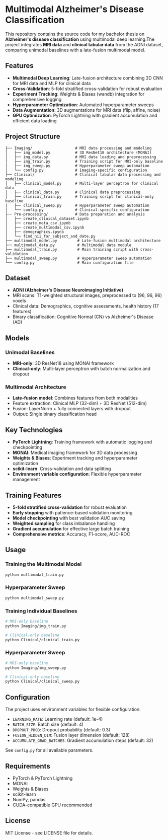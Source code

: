 # Multimodal Alzheimer's Disease Classification

This repository contains the source code for my bachelor thesis on **Alzheimer's disease classification** using multimodal deep learning.The project integrates **MRI data** and **clinical tabular data** from the ADNI dataset, comparing unimodal baselines with a late-fusion multimodal model.

## Features
- **Multimodal Deep Learning**: Late-fusion architecture combining 3D CNN for MRI data and MLP for clinical data
- **Cross-Validation**: 5-fold stratified cross-validation for robust evaluation
- **Experiment Tracking**: Weights & Biases (wandb) integration for comprehensive logging
- **Hyperparameter Optimization**: Automated hyperparameter sweeps
- **Data Augmentation**: 3D augmentations for MRI data (flip, affine, noise)
- **GPU Optimization**: PyTorch Lightning with gradient accumulation and efficient data loading

## Project Structure

```
├── Imaging/                   # MRI data processing and modeling
│   ├── img_model.py           # 3D ResNet18 architecture (MONAI)
│   ├── img_data.py            # MRI data loading and preprocessing
│   ├── img_train.py           # Training script for MRI-only baseline
|   ├── img_sweep.py           # Hyperparameter sweep automation
│   └── config.py              # Imaging-specific configuration
├── Clinical/                  # Clinical tabular data processing and modeling
│   ├── clinical_model.py      # Multi-layer perceptron for clinical data
│   ├── clinical_data.py       # Clinical data preprocessing
│   ├── clinical_train.py      # Training script for clinical-only baseline
|   ├── clinical_sweep.py      # Hyperparameter sweep automation
│   └── config.py              # Clinical-specific configuration
├── Pre-processing/            # Data preparation and analysis
│   ├── create_clinical_dataset.ipynb
│   ├── create_meta_csv.ipynb
│   ├── create_multimodal_csv.ipynb
│   ├── demographics.ipynb
│   └── find_nii_for_subject_and_date.py
├── multimodal_model.py         # Late-fusion multimodal architecture
├── multimodal_data.py          # Multimodal data module
├── multimodal_train.py         # Main training script with cross-validation
├── multimodal_sweep.py         # Hyperparameter sweep automation
└── config.py                   # Main configuration file
```

## Dataset

- **ADNI (Alzheimer's Disease Neuroimaging Initiative)**
- MRI scans: T1-weighted structural images, preprocessed to (96, 96, 96) voxels
- Clinical data: Demographics, cognitive assessments, health history (17 features)
- Binary classification: Cognitive Normal (CN) vs Alzheimer's Disease (AD)

## Models

### Unimodal Baselines
- **MRI-only**: 3D ResNet18 using MONAI framework
- **Clinical-only**: Multi-layer perceptron with batch normalization and dropout

### Multimodal Architecture
- **Late-fusion model**: Combines features from both modalities
- Feature extraction: Clinical MLP (32-dim) + 3D ResNet (512-dim)
- Fusion: LayerNorm + fully connected layers with dropout
- Output: Single binary classification head

## Key Technologies

- **PyTorch Lightning**: Training framework with automatic logging and checkpointing
- **MONAI**: Medical imaging framework for 3D data processing
- **Weights & Biases**: Experiment tracking and hyperparameter optimization
- **scikit-learn**: Cross-validation and data splitting
- **Environment variable configuration**: Flexible hyperparameter management

## Training Features

- **5-fold stratified cross-validation** for robust evaluation
- **Early stopping** with patience-based validation monitoring
- **Model checkpointing** with best validation AUC saving
- **Weighted sampling** for class imbalance handling
- **Gradient accumulation** for effective large batch training
- **Comprehensive metrics**: Accuracy, F1-score, AUC-ROC

## Usage

### Training the Multimodal Model
```bash
python multimodal_train.py
```

### Hyperparameter Sweep
```bash
python multimodal_sweep.py
```

### Training Individual Baselines
```bash
# MRI-only baseline
python Imaging/img_train.py

# Clinical-only baseline  
python Clinical/clinical_train.py
```

### Hyperparameter Sweep
```bash
# MRI-only baseline
python Imaging/img_sweep.py

# Clinical-only baseline  
python Clinical/clinical_sweep.py
```

## Configuration

The project uses environment variables for flexible configuration:
- `LEARNING_RATE`: Learning rate (default: 1e-4)
- `BATCH_SIZE`: Batch size (default: 4)
- `DROPOUT_PROB`: Dropout probability (default: 0.3)
- `FUSION_HIDDEN_DIM`: Fusion layer dimension (default: 128)
- `ACCUMULATE_GRAD_BATCHES`: Gradient accumulation steps (default: 32)

See `config.py` for all available parameters.

## Requirements

- PyTorch & PyTorch Lightning
- MONAI
- Weights & Biases
- scikit-learn
- NumPy, pandas
- CUDA-compatible GPU recommended

## License

MIT License - see LICENSE file for details.



